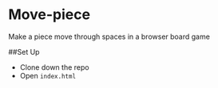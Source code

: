 # Move-piece
Make a piece move through spaces in a browser board game

##Set Up
* Clone down the repo
* Open `index.html`
